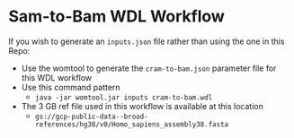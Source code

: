 # Sam-to-Bam WDL Workflow

If you wish to generate an `inputs.json` file rather than using the one in this Repo:  
- Use the womtool to generate the `cram-to-bam.json` parameter file for this WDL workflow
- Use this command pattern
  - `java -jar womtool.jar inputs cram-to-bam.wdl`
- The 3 GB ref file used in this workflow is available at this location
  - `gs://gcp-public-data--broad-references/hg38/v0/Homo_sapiens_assembly38.fasta`

